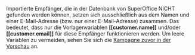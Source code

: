<!-- markdownlint-disable-file MD041 -->
Importierte Empfänger, die in der Datenbank von SuperOffice NICHT gefunden werden können, setzen sich ausschließlich aus dem Namen und einer E-Mail-Adresse (bzw. nur einer E-Mail-Adresse) zusammen. Das bedeutet, dass nur die Vorlagenvariablen **\[\[customer.name\]\]** und/oder **\[\[customer.email\]\]** für diese Empfänger funktionieren werden. Um leere Variablen zu vermeiden, sehen Sie sich die [Kampagne zuvor in der Vorschau][4] an.

<!-- Referenced links -->
[4]: ../../mailing/learn/create/send-test-email.md

<!-- Referenced images -->
